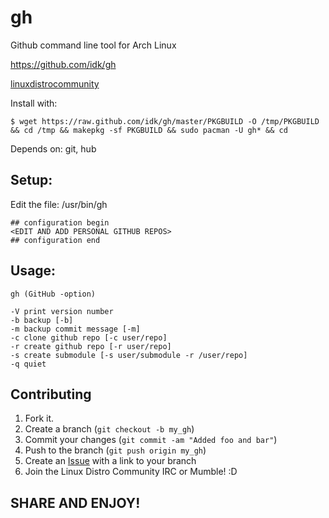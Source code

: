 gh
==

Github command line tool for Arch Linux

https://github.com/idk/gh

[linuxdistrocommunity][6]

Install with:

    $ wget https://raw.github.com/idk/gh/master/PKGBUILD -O /tmp/PKGBUILD && cd /tmp && makepkg -sf PKGBUILD && sudo pacman -U gh* && cd


Depends on: git, hub

Setup:
------

Edit the file: /usr/bin/gh

    ## configuration begin
    <EDIT AND ADD PERSONAL GITHUB REPOS>
    ## configuration end


Usage:
-------------

    gh (GitHub -option)

    -V print version number
    -b backup [-b]
    -m backup commit message [-m]
    -c clone github repo [-c user/repo]
    -r create github repo [-r user/repo]
    -s create submodule [-s user/submodule -r /user/repo]
    -q quiet

Contributing
------------

1. Fork it.
2. Create a branch (`git checkout -b my_gh`)
3. Commit your changes (`git commit -am "Added foo and bar"`)
4. Push to the branch (`git push origin my_gh`)
5. Create an [Issue][7] with a link to your branch
6. Join the Linux Distro Community IRC or Mumble! :D

SHARE AND ENJOY!
----------------

[6]: http://www.linuxdistrocommunity.com
[7]: https://github.com/idk/gh/issues
